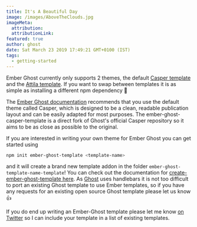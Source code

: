 ```yaml
---
title: It's A Beautiful Day
image: /images/AboveTheClouds.jpg
imageMeta:
  attribution:
  attributionLink:
featured: true
author: ghost
date: Sat March 23 2019 17:49:21 GMT+0100 (IST)
tags:
  - getting-started
---
```

Ember Ghost currently only supports 2 themes, the default [Casper template](https://github.com/empress/ember-ghost-casper-template) and the [Attila template](https://github.com/empress/ember-ghost-attila-template). If you want to swap between templates it is as simple as installing a different npm dependency 🎉

The [Ember Ghost documentation](https://github.com/empress/ember-ghost/blob/master/README.md) recommends that you use the default theme called Casper, which is designed to be a clean, readable publication layout and can be easily adapted for most purposes. The ember-ghost-casper-template is a direct fork of Ghost's official Casper repository so it aims to be as close as possible to the original.

If you are interested in writing your own theme for Ember Ghost you can get started using

```sh
npm init ember-ghost-template <template-name>
```
and it will create a brand new template addon in the folder `ember-ghost-template-name-template`! You can check out the documentation for [create-ember-ghost-template here](https://github.com/empress/create-ember-ghost-template#readme). As [Ghost](https://ghost.org/) uses handlebars it is not too difficult to port an existing Ghost template to use Ember templates, so if you have any requests for an existing open source Ghost template please let us know 👍

If you do end up writing an Ember-Ghost template please let me know [on Twitter](https://twitter.com/real_ate) so I can include your template in a list of existing templates.
